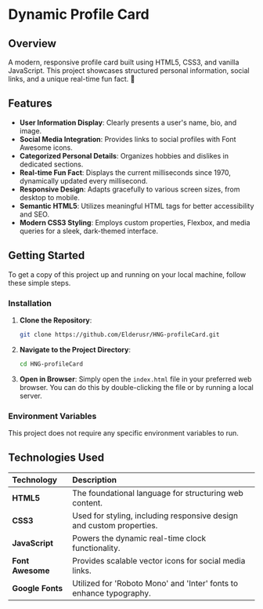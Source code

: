 # **Dynamic Profile Card**

## Overview
A modern, responsive profile card built using HTML5, CSS3, and vanilla JavaScript. This project showcases structured personal information, social links, and a unique real-time fun fact. 🌟

## Features
- **User Information Display**: Clearly presents a user's name, bio, and image.
- **Social Media Integration**: Provides links to social profiles with Font Awesome icons.
- **Categorized Personal Details**: Organizes hobbies and dislikes in dedicated sections.
- **Real-time Fun Fact**: Displays the current milliseconds since 1970, dynamically updated every millisecond.
- **Responsive Design**: Adapts gracefully to various screen sizes, from desktop to mobile.
- **Semantic HTML5**: Utilizes meaningful HTML tags for better accessibility and SEO.
- **Modern CSS3 Styling**: Employs custom properties, Flexbox, and media queries for a sleek, dark-themed interface.

## Getting Started
To get a copy of this project up and running on your local machine, follow these simple steps.

### Installation
1.  **Clone the Repository**:
    ```bash
    git clone https://github.com/Elderusr/HNG-profileCard.git
    ```
2.  **Navigate to the Project Directory**:
    ```bash
    cd HNG-profileCard
    ```
3.  **Open in Browser**:
    Simply open the `index.html` file in your preferred web browser. You can do this by double-clicking the file or by running a local server.

### Environment Variables
This project does not require any specific environment variables to run.


## Technologies Used
| Technology         | Description                                                                 |
| :----------------- | :-------------------------------------------------------------------------- |
| **HTML5**          | The foundational language for structuring web content.                      |
| **CSS3**           | Used for styling, including responsive design and custom properties.        |
| **JavaScript**     | Powers the dynamic real-time clock functionality.                           |
| **Font Awesome**   | Provides scalable vector icons for social media links.                      |
| **Google Fonts**   | Utilized for 'Roboto Mono' and 'Inter' fonts to enhance typography.        |
